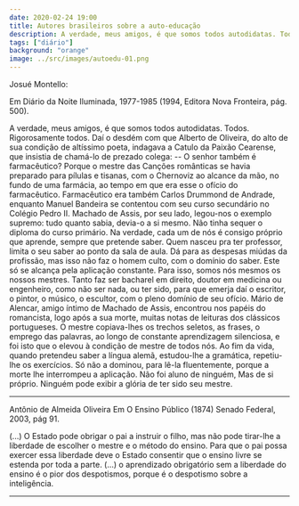 ```yaml
---
date: 2020-02-24 19:00
title: Autores brasileiros sobre a auto-educação
description: A verdade, meus amigos, é que somos todos autodidatas. Todos. Rigorosamente todos.
tags: ["diário"]
background: "orange"
image: ../src/images/autoedu-01.png
---
```


Josué Montello:

Em Diário da Noite Iluminada, 1977-1985 
(1994, Editora Nova Fronteira, pág. 500).

A verdade, meus amigos, é que somos todos autodidatas. Todos. Rigorosamente todos. Daí o desdém com que Alberto de Oliveira, do alto de sua condição de altíssimo poeta, indagava a Catulo da Paixão Cearense, que insistia de chamá-lo de prezado colega:
-- O senhor também é farmacêutico?
Porque o mestre das Canções românticas se havia preparado para pílulas e tisanas, com o Chernoviz ao alcance da mão, no fundo de uma farmácia, ao tempo em que era esse o ofício do farmacêutico.
Farmacêutico era também Carlos Drummond de Andrade, enquanto Manuel Bandeira se contentou com seu curso secundário no Colégio Pedro II. Machado de Assis, por seu lado, legou-nos o exemplo supremo: tudo quanto sabia, devia-o a si mesmo. Não tinha sequer o diploma do curso primário. 
Na verdade, cada um de nós é consigo próprio que aprende, sempre que pretende saber. Quem nasceu pra ter professor, limita o seu saber ao ponto da sala de aula. Dá para as despesas miúdas da profissão, mas isso não faz o homem culto, com o domínio do saber. Este só se alcança pela aplicação constante. Para isso, somos nós mesmos os nossos mestres. Tanto faz ser bacharel em direito, doutor em medicina ou engenheiro, como não ser nada, ou ter sido, para que emerja daí o escritor, o pintor, o músico, o escultor, com o pleno domínio de seu ofício. 
Mário de Alencar, amigo íntimo de Machado de Assis, encontrou nos papéis do romancista, logo após a sua morte, muitas notas de leituras dos clássicos portugueses. O mestre copiava-lhes os trechos seletos, as frases, o emprego das palavras, ao longo de constante aprendizagem silenciosa, e foi isto que o elevou à condição de mestre de todos nós.
Ao fim da vida, quando pretendeu saber a língua alemã, estudou-lhe a gramática, repetiu-lhe os exercícios. Só não a dominou, para lê-la fluentemente, porque a morte lhe interrompeu a aplicação. 
Não foi aluno de ninguém, Mas de si próprio. Ninguém pode exibir a glória de ter sido seu mestre. 

----------------------------------------------
Antônio de Almeida Oliveira
Em O Ensino Público (1874)
Senado Federal, 2003, pág 91.

(...) O Estado pode obrigar o pai a instruir o filho, mas não pode tirar-lhe a liberdade de escolher o mestre e o método do ensino. Para que o pai possa exercer essa liberdade deve o Estado consentir que o ensino livre se estenda por toda a parte. (...) o aprendizado obrigatório sem a liberdade do ensino é o pior dos despotismos, porque é o despotismo sobre a inteligência. 

----------------------------------------------

